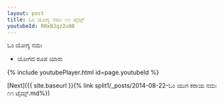 ```yaml
---
layout: post
title: ಓಂ ಯೋಗ್ಯ ನಮಃ ೧೧ ಟೈಮ್ಸ್
youtubeId: R0xBJqz2u80
---
```

 
 
 ಓಂ ಯೋಗ್ಯ ನಮಃ  
 
 -  ಯೋಗದ ರೂಪ ಯಾರು 
 
  
 
  
 
 
 
 
 
 


{% include youtubePlayer.html id=page.youtubeId %}
 
[Next]({{ site.baseurl }}{% link  split1/_posts/2014-08-22-ಓಂ ಯುಗ ಕರಾಯ ನಮಃ ೧೧ ಟೈಮ್ಸ್.md%})
 
